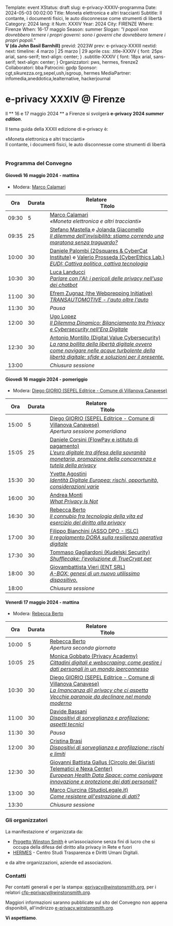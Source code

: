 Template: event
XStatus: draft
slug: e-privacy-XXXIV-programma
Date: 2024-05-03 00:02:00
Title: Moneta elettronica e altri traccianti
Subtitle: Il contante, i documenti fisici, le auto disconnesse come strumenti di libertà
Category: 2024
lang: it
Num: XXXIV
Year: 2024
City: FIRENZE
Where: Firenze
When: 16-17 maggio
Season: summer
Slogan: <i>"I popoli non dovrebbero temere i propri governi: sono i governi che dovrebbero temere i propri popoli."</i><br/><b>V (da John Basil Barnhill)</b>
previd: 2023W
prev: e-privacy-XXXIII
nextid:
next:
timeline: 4 marzo | 25 marzo | 29 aprile
css: .title-XXXIV { font: 25px arial, sans-serif; text-align: center; }   .subtitle-XXXIV { font: 18px arial, sans-serif; text-align: center; }
Organizzatori: pws, hermes, firenze2
Collaboratori: bba 
Patrocini: gpdp 
Sponsor: cgt,sikurezza.org,sepel,ush,isgroup, hermes
MediaPartner: infomedia,aneddotica,lealternative, hackerjournal

e-privacy XXXIV @ Firenze
===============================

Il ** 16 e 17 maggio 2024 **  a Firenze  si svolgerà **e-privacy 2024
_summer edition_**.

Il tema guida della XXXII edizione di e-privacy è:

<div class="title-XXXIV">«Moneta elettronica e altri traccianti»</div>

<div class="subtitle-XXXIV">Il contante, i documenti fisici, le auto disconnesse come strumenti di libertà</div>

<br/>

### <a name="programma"></a>Programma del Convegno


#### <a name="vep"></a>Giovedì 16 maggio 2024 - mattina


<!-- iframe width="560" height="315" src="https://www.youtube.com/embed/mBLCve2YHas" title="YouTube video player" frameborder="0" allow="accelerometer; autoplay; clipboard-write; encrypted-media; gyroscope; picture-in-picture; web-share" allowfullscreen></iframe -->



* Modera: <a href="/e-privacy-XXXIV-relatori.html#marcoc">Marco Calamari </a>

**Ora** | Durata | **Relatore**&nbsp;&nbsp;&nbsp;&nbsp;&nbsp;&nbsp;&nbsp;&nbsp;&nbsp;&nbsp;&nbsp;&nbsp;&nbsp;&nbsp;&nbsp;&nbsp; <br/> **Titolo**
------- | --- | ------- 
09:30|5|<span class='talk'><a href="/e-privacy-XXXIV-relatori.html#marcoc">Marco Calamari </a><br/><em>«Moneta elettronica e altri traccianti»</em></span>
09:35|25|<span class='talk'><a href="/e-privacy-XXXIV-relatori.html#mastella">Stefano Mastella </a> e <a href="/e-privacy-XXXIV-relatori.html#giacomello">Jolanda Giacomello </a><br/><em><a name='1m01'></a><a href="/e-privacy-XXXIV-interventi.html#mastella">Il dilemma dell’invisibilità: stiamo correndo una maratona senza traguardo?</a></em></span>
10:00|30|<span class='talk'><a href="/e-privacy-XXXIV-relatori.html#palombi">Daniele Palombi (20squares & CyberCat Institute)</a> e <a href="/e-privacy-XXXIV-relatori.html#prosseda">Valerio Prosseda (CyberEthics Lab.)</a><br/><em><a name='1m02'></a><a href="/e-privacy-XXXIV-interventi.html#palombi">EUDI: Cattiva politica, cattiva tecnologia</a></em></span>
10:30|30|<span class='talk'><a href="/e-privacy-XXXIV-relatori.html#landucci">Luca Landucci </a><br/><em><a name='1m03'></a><a href="/e-privacy-XXXIV-interventi.html#landucci">Parlare con l'AI: i pericoli delle privacy nell'uso dei chatbot</a></em></span>
11:00|30|<span class='talk'><a href="/e-privacy-XXXIV-relatori.html#graesanus">Efrem Zugnaz (the Webprepping Initiative)</a><br/><em><a name='1m04'></a><a href="/e-privacy-XXXIV-interventi.html#graesanus">TRANSAUTOMOTIVE - l'auto oltre l'auto</a></em></span>
11:30|30|<span class='talk'><em>Pausa</em></span>
12:00|30|<span class='talk'><a href="/e-privacy-XXXIV-relatori.html#lopez">Ugo Lopez </a><br/><em><a name='1m05'></a><a href="/e-privacy-XXXIV-interventi.html#lopez">Il Dilemma Dinamico: Bilanciamento tra Privacy e Cybersecurity nell'Era Digitale</a></em></span>
12:30|30|<span class='talk'><a href="/e-privacy-XXXIV-relatori.html#montillo">Antonio Montillo (Digital Value Cybersecurity)</a><br/><em><a name='1m06'></a><a href="/e-privacy-XXXIV-interventi.html#montillo">La rana bollita della libertà digitale ovvero come navigare nelle acque turbolente della libertà digitale: sfide e soluzioni per il presente.</a></em></span>
13:00||<span class='talk'><em>Chiusura sessione</em></span>

#### <a name="vep"></a>Giovedì 16 maggio 2024 - pomeriggio

<!-- iframe width="560" height="315" src="https://www.youtube.com/embed/EJse8vqbkEc" title="YouTube video player" frameborder="0" allow="accelerometer; autoplay; clipboard-write; encrypted-media; gyroscope; picture-in-picture; web-share" allowfullscreen></iframe -->


* Modera: <a href="/e-privacy-XXXIV-relatori.html#giorio">Diego GIORIO (SEPEL Editrice - Comune di Villanova Canavese)</a>

**Ora** | Durata | **Relatore**&nbsp;&nbsp;&nbsp;&nbsp;&nbsp;&nbsp;&nbsp;&nbsp;&nbsp;&nbsp;&nbsp;&nbsp;&nbsp;&nbsp;&nbsp;&nbsp; <br/> **Titolo**
------- | --- | ------- 
15:00|5|<span class='talk'><a href="/e-privacy-XXXIV-relatori.html#giorio">Diego GIORIO (SEPEL Editrice - Comune di Villanova Canavese)</a><br/><em>Apertura sessione pomeridiana</em></span>
15:05|25|<span class='talk'><a href="/e-privacy-XXXIV-relatori.html#corsini">Daniele Corsini (FlowPay e istituto di pagamento)</a><br/><em><a name='1p01'></a><a href="/e-privacy-XXXIV-interventi.html#corsini">L’euro digitale tra difesa della sovranità monetaria, promozione della concorrenza e tutela della privacy</a></em></span>
15:30|30|<span class='talk'><a href="/e-privacy-XXXIV-relatori.html#agostini">Yvette Agostini </a><br/><em><a name='1p02'></a><a href="/e-privacy-XXXIV-interventi.html#agostini">Identità Digitale Europea: rischi, opportunità, considerazioni varie</a></em></span>
16:00|30|<span class='talk'><a href="/e-privacy-XXXIV-relatori.html#monti">Andrea Monti </a><br/><em><a name='1p03'></a><a href="/e-privacy-XXXIV-interventi.html#monti">What Privacy Is Not</a></em></span>
16:30|30|<span class='talk'><a href="/e-privacy-XXXIV-relatori.html#berto">Rebecca Berto </a><br/><em><a name='1p04'></a><a href="/e-privacy-XXXIV-interventi.html#berto">Il connubio fra tecnologia della vita ed esercizio del diritto alla privacy</a></em></span>
17:00|30|<span class='talk'><a href="/e-privacy-XXXIV-relatori.html#bianchini">Filippo Bianchini (ASSO DPO - ISLC)</a><br/><em><a name='1p05'></a><a href="/e-privacy-XXXIV-interventi.html#bianchini">Il regolamento DORA sulla resilienza operativa digitale</a></em></span>
17:30|30|<span class='talk'><a href="/e-privacy-XXXIV-relatori.html#gagliardi">Tommaso Gagliardoni (Kudelski Security)</a><br/><em><a name='1p06'></a><a href="/e-privacy-XXXIV-interventi.html#gagliardi">Shufflecake: l'evoluzione di TrueCrypt per</a></em></span>
18:00|30|<span class='talk'><a href="/e-privacy-XXXIV-relatori.html#vieri">Giovambattista Vieri (ENT SRL)</a><br/><em><a name='1p07'></a><a href="/e-privacy-XXXIV-interventi.html#vieri">A-BOX: genesi di un nuovo utilissimo dispositivo.</a></em></span>
18:00||<span class='talk'><em>Chiusura sessione</em></span>

#### <a name="sam"></a>Venerdì 17 maggio 2024 - mattina

<!-- iframe width="560" height="315" src="https://www.youtube.com/embed/m58flx5d1qI" title="YouTube video player" frameborder="0" allow="accelerometer; autoplay; clipboard-write; encrypted-media; gyroscope; picture-in-picture; web-share" allowfullscreen></iframe -->

* Modera: <a href="/e-privacy-XXXIV-relatori.html#berto">Rebecca Berto </a>

 **Ora** | Durata | **Relatore**&nbsp;&nbsp;&nbsp;&nbsp;&nbsp;&nbsp;&nbsp;&nbsp;&nbsp;&nbsp;&nbsp;&nbsp;&nbsp;&nbsp;&nbsp;&nbsp; <br/> **Titolo** 
------- | --- | ------- 
10:00|5|<span class='talk'><a href="/e-privacy-XXXIV-relatori.html#berto">Rebecca Berto </a><br/><em>Apertura seconda giornata</em></span>
10:05|25|<span class='talk'><a href="/e-privacy-XXXIV-relatori.html#gobbato">Monica Gobbato (Privacy Academy)</a><br/><em><a name='2m01'></a><a href="/e-privacy-XXXIV-interventi.html#gobbato">Cittadini digitali e webscraping: come gestire i dati personali in un mondo iperconnesso</a></em></span>
10:30|30|<span class='talk'><a href="/e-privacy-XXXIV-relatori.html#giorio">Diego GIORIO (SEPEL Editrice - Comune di Villanova Canavese)</a><br/><em><a name='2m02'></a><a href="/e-privacy-XXXIV-interventi.html#giorio">La (mancanza di) privacy che ci aspetta Vecchie paranoie da declinare nel mondo moderno</a></em></span>
11:00|30|<span class='talk'><a href="/e-privacy-XXXIV-relatori.html#bassani">Davide Bassani </a><br/><em><a name='2m03'></a><a href="/e-privacy-XXXIV-interventi.html#bassani">Dispositivi di sorveglianza e profilazione: aspetti tecnici</a></em></span>
11:30|30|<span class='talk'><em>Pausa</em></span>
12:00|30|<span class='talk'><a href="/e-privacy-XXXIV-relatori.html#brasi">Cristina Brasi </a><br/><em><a name='2m04'></a><a href="/e-privacy-XXXIV-interventi.html#brasi">Dispositivi di sorveglianza e profilazione: rischi e limiti</a></em></span>
12:30|30|<span class='talk'><a href="/e-privacy-XXXIV-relatori.html#gallus">Giovanni Battista Gallus (Circolo dei Giuristi Telematici e Nexa Center)</a><br/><em><a name='2m05'></a><a href="/e-privacy-XXXIV-interventi.html#gallus">European Health Data Space: come coniugare innovazione e protezione dei dati personali?</a></em></span>
13:00|30|<span class='talk'><a href="/e-privacy-XXXIV-relatori.html#ciurcina">Marco Ciurcina (StudioLegale.it)</a><br/><em><a name='2m06'></a><a href="/e-privacy-XXXIV-interventi.html#ciurcina">Come resistere all'estrazione di dati?</a></em></span>
13:30||<span class='talk'><em>Chiusura sessione</em></span>

### Gli organizzatori

La manifestazione e’ organizzata da:

 - [Progetto Winston Smith](http://pws.winstonsmith.org/) è un’associazione senza fini di lucro che si occupa della difesa del diritto alla privacy in Rete e fuori
 - [HERMES](http://logioshermes.org/) \- Centro Studi Trasparenza e Diritti Umani Digitali.

e da altre organizzazioni, aziende ed associazioni.


### Contatti

Per contatti generali e per la
stampa: [eprivacy@winstonsmith.org](mailto:eprivacy@winstonsmith.org),
per i relatori
[cfp-eprivacy@winstonsmith.org](mailto:cfp-eprivacy@winstonsmith.org).

Maggiori informazioni saranno pubblicate sul sito del Convegno non appena
disponibili, all'indirizzo [e-privacy.winstonsmith.org](http://e-privacy.winstonsmith.org).

**Vi aspettiamo**.
